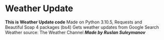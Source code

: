 # Weather Update
**This is Weather Update code**
Made on Python 3.10.5, Requests and Beautiful Soap 4 packages (bs4)
Gets weather updates from Google Search
Weather source: The Weather Channel
***Made by Ruslan Suleymanov***
